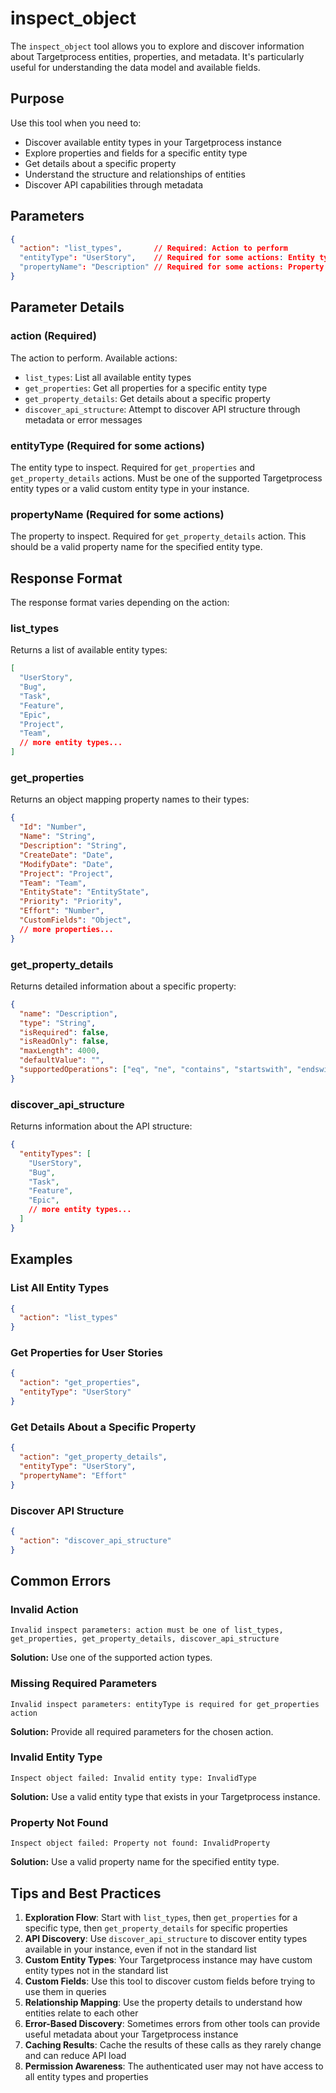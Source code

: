 # inspect_object

The `inspect_object` tool allows you to explore and discover information about Targetprocess entities, properties, and metadata. It's particularly useful for understanding the data model and available fields.

## Purpose

Use this tool when you need to:
- Discover available entity types in your Targetprocess instance
- Explore properties and fields for a specific entity type
- Get details about a specific property
- Understand the structure and relationships of entities
- Discover API capabilities through metadata

## Parameters

```json
{
  "action": "list_types",       // Required: Action to perform
  "entityType": "UserStory",    // Required for some actions: Entity type to inspect
  "propertyName": "Description" // Required for some actions: Property to inspect
}
```

## Parameter Details

### action (Required)
The action to perform. Available actions:

- `list_types`: List all available entity types
- `get_properties`: Get all properties for a specific entity type
- `get_property_details`: Get details about a specific property
- `discover_api_structure`: Attempt to discover API structure through metadata or error messages

### entityType (Required for some actions)
The entity type to inspect. Required for `get_properties` and `get_property_details` actions. Must be one of the supported Targetprocess entity types or a valid custom entity type in your instance.

### propertyName (Required for some actions)
The property to inspect. Required for `get_property_details` action. This should be a valid property name for the specified entity type.

## Response Format

The response format varies depending on the action:

### list_types

Returns a list of available entity types:

```json
[
  "UserStory",
  "Bug",
  "Task",
  "Feature",
  "Epic",
  "Project",
  "Team",
  // more entity types...
]
```

### get_properties

Returns an object mapping property names to their types:

```json
{
  "Id": "Number",
  "Name": "String",
  "Description": "String",
  "CreateDate": "Date",
  "ModifyDate": "Date",
  "Project": "Project",
  "Team": "Team",
  "EntityState": "EntityState",
  "Priority": "Priority",
  "Effort": "Number",
  "CustomFields": "Object",
  // more properties...
}
```

### get_property_details

Returns detailed information about a specific property:

```json
{
  "name": "Description",
  "type": "String",
  "isRequired": false,
  "isReadOnly": false,
  "maxLength": 4000,
  "defaultValue": "",
  "supportedOperations": ["eq", "ne", "contains", "startswith", "endswith"]
}
```

### discover_api_structure

Returns information about the API structure:

```json
{
  "entityTypes": [
    "UserStory",
    "Bug",
    "Task",
    "Feature",
    "Epic",
    // more entity types...
  ]
}
```

## Examples

### List All Entity Types

```json
{
  "action": "list_types"
}
```

### Get Properties for User Stories

```json
{
  "action": "get_properties",
  "entityType": "UserStory"
}
```

### Get Details About a Specific Property

```json
{
  "action": "get_property_details",
  "entityType": "UserStory",
  "propertyName": "Effort"
}
```

### Discover API Structure

```json
{
  "action": "discover_api_structure"
}
```

## Common Errors

### Invalid Action
```
Invalid inspect parameters: action must be one of list_types, get_properties, get_property_details, discover_api_structure
```
**Solution:** Use one of the supported action types.

### Missing Required Parameters
```
Invalid inspect parameters: entityType is required for get_properties action
```
**Solution:** Provide all required parameters for the chosen action.

### Invalid Entity Type
```
Inspect object failed: Invalid entity type: InvalidType
```
**Solution:** Use a valid entity type that exists in your Targetprocess instance.

### Property Not Found
```
Inspect object failed: Property not found: InvalidProperty
```
**Solution:** Use a valid property name for the specified entity type.

## Tips and Best Practices

1. **Exploration Flow**: Start with `list_types`, then `get_properties` for a specific type, then `get_property_details` for specific properties
2. **API Discovery**: Use `discover_api_structure` to discover entity types available in your instance, even if not in the standard list
3. **Custom Entity Types**: Your Targetprocess instance may have custom entity types not in the standard list
4. **Custom Fields**: Use this tool to discover custom fields before trying to use them in queries
5. **Relationship Mapping**: Use the property details to understand how entities relate to each other
6. **Error-Based Discovery**: Sometimes errors from other tools can provide useful metadata about your Targetprocess instance
7. **Caching Results**: Cache the results of these calls as they rarely change and can reduce API load
8. **Permission Awareness**: The authenticated user may not have access to all entity types and properties